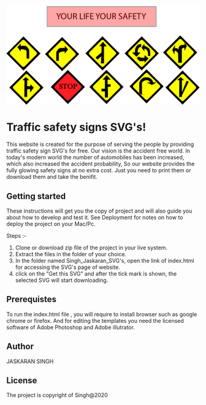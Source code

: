 ![dashboard !](images/cover_image.jpg "the shelf")

# Traffic safety signs SVG's!
This website is created for the purpose of serving the people by providing traffic safety sign SVG's for free. Our vision is the accident free world. In today's modern world the number of automobiles has been increased, which also increased the accident probability, So our website provides the fully glowing safety signs at no extra cost. Just you need to print them or download them and take the benifit.

## Getting started
These instructions will get you the copy of project and will also guide you about how to develop and test it. See Deployment for notes on how to deploy the project on your Mac/Pc.

Steps :-
1. Clone or download zip file of the project in your live system.
2. Extract the files in the folder of your choice.
3. In the folder named Singh_Jaskaran_SVG's, open the link of index.html for accessing the SVG's page of website.
4. click on the "Get this SVG" and after the tick mark is shown, the selected SVG will start downloading.


## Prerequistes
To run the index.html file , you will require to install browser such as google chrome or firefox. And for editing the templates you need the licensed software of Adobe Photoshop and Adobe illutrator.


## Author
JASKARAN SINGH

## License
The project is copyright of Singh@2020 
